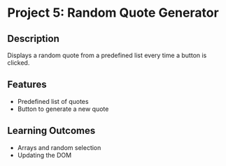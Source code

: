 # Project 5: Random Quote Generator

## Description
Displays a random quote from a predefined list every time a button is clicked.

## Features
- Predefined list of quotes
- Button to generate a new quote

## Learning Outcomes
- Arrays and random selection
- Updating the DOM

